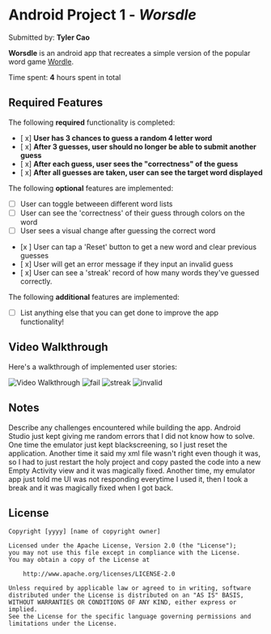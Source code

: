 # Android Project 1 - *Worsdle*

Submitted by: **Tyler Cao**

**Worsdle** is an android app that recreates a simple version of the popular word game [Wordle](https://www.nytimes.com/games/wordle/index.html). 

Time spent: **4** hours spent in total

## Required Features

The following **required** functionality is completed:

- [ x] **User has 3 chances to guess a random 4 letter word**
- [ x] **After 3 guesses, user should no longer be able to submit another guess**
- [ x] **After each guess, user sees the "correctness" of the guess**
- [ x] **After all guesses are taken, user can see the target word displayed**

The following **optional** features are implemented:

- [ ] User can toggle betweeen different word lists
- [ ] User can see the 'correctness' of their guess through colors on the word 
- [ ] User sees a visual change after guessing the correct word
- [x ] User can tap a 'Reset' button to get a new word and clear previous guesses
- [ x] User will get an error message if they input an invalid guess
- [ x] User can see a 'streak' record of how many words they've guessed correctly.

The following **additional** features are implemented:

* [ ] List anything else that you can get done to improve the app functionality!

## Video Walkthrough

Here's a walkthrough of implemented user stories:

<img src='http://i.imgur.com/link/to/your/gif/file.gif' title='Video Walkthrough' width='' alt='Video Walkthrough' />

<img src='https://i.imgur.com/KnD748Y.gif' title='fail' width='' alt='fail' />
<img src='https://i.imgur.com/1zcxzxH.gif' title='streak' width='' alt='streak' />
<img src='https://i.imgur.com/ckv24XO.gif' title='invalid' width='' alt='invalid' />


## Notes

Describe any challenges encountered while building the app.
Android Studio just kept giving me random errors that I did not know how to solve. One time the emulator just kept blackscreening, so I just reset the application. Another time it said my xml file wasn't right even though it was, so I had to just restart the holy project and copy pasted the code into a new Empty Activity view and it was magically fixed. Another time, my emulator app just told me UI was not responding everytime I used it, then I took a break and it was magically fixed when I got back.

## License

    Copyright [yyyy] [name of copyright owner]

    Licensed under the Apache License, Version 2.0 (the "License");
    you may not use this file except in compliance with the License.
    You may obtain a copy of the License at

        http://www.apache.org/licenses/LICENSE-2.0

    Unless required by applicable law or agreed to in writing, software
    distributed under the License is distributed on an "AS IS" BASIS,
    WITHOUT WARRANTIES OR CONDITIONS OF ANY KIND, either express or implied.
    See the License for the specific language governing permissions and
    limitations under the License.
